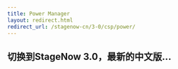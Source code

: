 ```yaml
---
title: Power Manager
layout: redirect.html
redirect_url: /stagenow-cn/3-0/csp/power/
---
```


## 切换到StageNow 3.0，最新的中文版...

